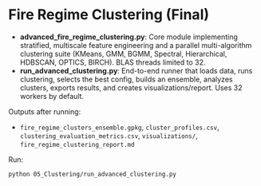# Fire Regime Clustering (Final)

- **advanced_fire_regime_clustering.py**: Core module implementing stratified, multiscale feature engineering and a parallel multi-algorithm clustering suite (KMeans, GMM, BGMM, Spectral, Hierarchical, HDBSCAN, OPTICS, BIRCH). BLAS threads limited to 32.
- **run_advanced_clustering.py**: End-to-end runner that loads data, runs clustering, selects the best config, builds an ensemble, analyzes clusters, exports results, and creates visualizations/report. Uses 32 workers by default.

Outputs after running:
- `fire_regime_clusters_ensemble.gpkg`, `cluster_profiles.csv`, `clustering_evaluation_metrics.csv`, `visualizations/`, `fire_regime_clustering_report.md`

Run:
```bash
python 05_Clustering/run_advanced_clustering.py
```
